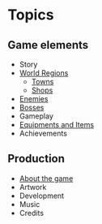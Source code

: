 # Topics
## Game elements
- Story
- [World Regions](game/map.md)
  - [Towns](game/towns.md)
  - [Shops](game/shops.md)
- [Enemies](game/enemies.md)
- [Bosses](game/bosses.md)
- Gameplay
- [Equipments and Items](game/items.md)
- Achievements

## Production
- [About the game](about/what-is.md)
- Artwork
- Development
- Music
- Credits
